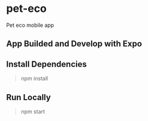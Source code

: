 # pet-eco

Pet eco mobile app

## App Builded and Develop with Expo 

## Install Dependencies 

> npm install
  
## Run Locally

> npm start
